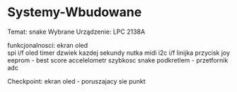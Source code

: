 # Systemy-Wbudowane
Temat: snake
Wybrane Urządzenie: LPC 2138A

funkcjonalnosci:
	ekran oled	
	spi i/f oled
	timer 
	dzwiek kazdej sekundy nutka midi
	i2c i/f 
	linijka
	przycisk joy
	eeprom - best score
	accelelometr
	szybkosc snake podkretlem - przetfornik adc

Checkpoint: ekran oled - poruszajacy sie punkt 
